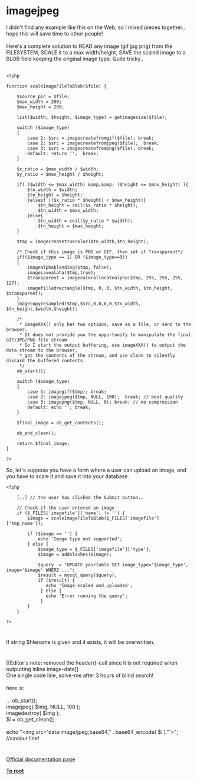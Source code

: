 # imagejpeg



I didn&apos;t find any example like this on the Web, so I mixed pieces together.. hope this will save time to other people!<br><br>Here&apos;s a complete solution to READ any image (gif jpg png) from the FILESYSTEM, SCALE it to a max width/height, SAVE the scaled image to a BLOB field keeping the original image type. Quite tricky.. <br><br>

```
<?php

function scaleImageFileToBlob($file) {

    $source_pic = $file;
    $max_width = 200;
    $max_height = 200;

    list($width, $height, $image_type) = getimagesize($file);

    switch ($image_type)
    {
        case 1: $src = imagecreatefromgif($file); break;
        case 2: $src = imagecreatefromjpeg($file);  break;
        case 3: $src = imagecreatefrompng($file); break;
        default: return '';  break;
    }

    $x_ratio = $max_width / $width;
    $y_ratio = $max_height / $height;

    if( ($width <= $max_width) &amp;&amp; ($height <= $max_height) ){
        $tn_width = $width;
        $tn_height = $height;
        }elseif (($x_ratio * $height) < $max_height){
            $tn_height = ceil($x_ratio * $height);
            $tn_width = $max_width;
        }else{
            $tn_width = ceil($y_ratio * $width);
            $tn_height = $max_height;
    }

    $tmp = imagecreatetruecolor($tn_width,$tn_height);

    /* Check if this image is PNG or GIF, then set if Transparent*/
    if(($image_type == 1) OR ($image_type==3))
    {
        imagealphablending($tmp, false);
        imagesavealpha($tmp,true);
        $transparent = imagecolorallocatealpha($tmp, 255, 255, 255, 127);
        imagefilledrectangle($tmp, 0, 0, $tn_width, $tn_height, $transparent);
    }
    imagecopyresampled($tmp,$src,0,0,0,0,$tn_width, $tn_height,$width,$height);

    /*
     * imageXXX() only has two options, save as a file, or send to the browser.
     * It does not provide you the oppurtunity to manipulate the final GIF/JPG/PNG file stream
     * So I start the output buffering, use imageXXX() to output the data stream to the browser, 
     * get the contents of the stream, and use clean to silently discard the buffered contents.
     */
    ob_start();

    switch ($image_type)
    {
        case 1: imagegif($tmp); break;
        case 2: imagejpeg($tmp, NULL, 100);  break; // best quality
        case 3: imagepng($tmp, NULL, 0); break; // no compression
        default: echo ''; break;
    }

    $final_image = ob_get_contents();

    ob_end_clean();

    return $final_image;
}

?>
```


So, let's suppose you have a form where a user can upload an image, and you have to scale it and save it into your database.



```
<?php
    
    [..] // the user has clicked the Submit button..
    
    // Check if the user entered an image
    if ($_FILES['imagefile']['name'] != '') {
        $image = scaleImageFileToBlob($_FILES['imagefile']['tmp_name']);

        if ($image == '') {
            echo 'Image type not supported';
        } else {
            $image_type = $_FILES['imagefile']['type'];
            $image = addslashes($image);
            
            $query  = "UPDATE yourtable SET image_type='$image_type', image='$image' WHERE ...";
            $result = mysql_query($query);
            if ($result) {
               echo 'Image scaled and uploaded';
             } else {
               echo 'Error running the query';
             }
        }
    }

?>
```
  

#

If string $filename is given and it exists, it will be overwritten.  

#

[[Editor&apos;s note: removed the header()-call since it is not required when outputting inline image-data]]<br>One single code line, solve-me after 3 hours of blind search!<br><br>here is:<br><br>... ob_start();<br>  imagejpeg( $img, NULL, 100 );<br>  imagedestroy( $img );<br>  $i = ob_get_clean();<br><br>echo "&lt;img src=&apos;data:image/jpeg;base64," . base64_encode( $i )."&apos;&gt;"; //saviour line!  

#

[Official documentation page](https://www.php.net/manual/en/function.imagejpeg.php)

**[To root](/README.md)**